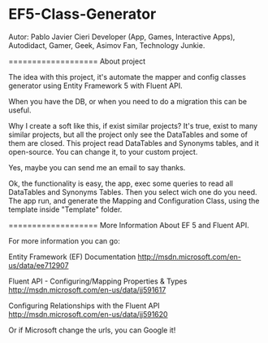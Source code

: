 EF5-Class-Generator
===================

	 
Autor: Pablo Javier Cieri
Developer (App, Games, Interactive Apps), Autodidact, Gamer, Geek, Asimov Fan, Technology Junkie.




===================
About project

The idea with this project, it's automate the mapper and config classes generator using Entity Framework 5 with Fluent API.

When you have the DB, or when you need to do a migration this can be useful.

Why I create a soft like this, if exist similar projects?
It's true, exist to many similar projects, but all the project only see the DataTables and some of them are closed.
This project read DataTables and Synonyms tables, and it open-source. You can change it, to your custom project.

Yes, maybe you can send me an email to say thanks.


Ok, the functionality is easy, the app, exec some queries to read all DataTables and Synonyms Tables.
Then you select wich one do you need.
The app run, and generate the Mapping and Configuration Class, using the template inside "Template" folder.



===================
More Information About EF 5 and Fluent API.

For more information you can go:

Entity Framework (EF) Documentation
http://msdn.microsoft.com/en-us/data/ee712907

Fluent API - Configuring/Mapping Properties & Types
http://msdn.microsoft.com/en-us/data/jj591617

Configuring Relationships with the Fluent API
http://msdn.microsoft.com/en-us/data/jj591620

Or if Microsoft change the urls, you can Google it!